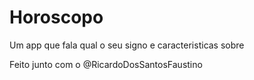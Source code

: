 # Horoscopo

Um app que fala qual o seu signo e caracteristicas sobre

Feito junto com o @RicardoDosSantosFaustino
